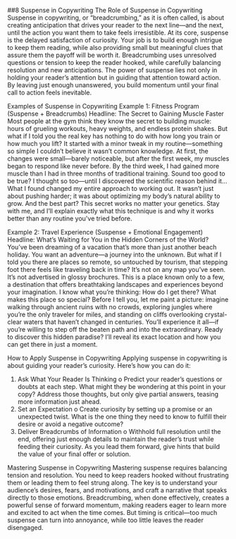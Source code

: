 ##8 Suspense in Copywriting
The Role of Suspense in Copywriting
Suspense in copywriting, or “breadcrumbing,” as it is often called, is about creating anticipation that drives your reader to the next line—and the next, until the action you want them to take feels irresistible. At its core, suspense is the delayed satisfaction of curiosity. Your job is to build enough intrigue to keep them reading, while also providing small but meaningful clues that assure them the payoff will be worth it.
Breadcrumbing uses unresolved questions or tension to keep the reader hooked, while carefully balancing resolution and new anticipations. The power of suspense lies not only in holding your reader’s attention but in guiding that attention toward action. By leaving just enough unanswered, you build momentum until your final call to action feels inevitable.
 
Examples of Suspense in Copywriting
Example 1: Fitness Program (Suspense + Breadcrumbs)
Headline: The Secret to Gaining Muscle Faster
Most people at the gym think they know the secret to building muscle: hours of grueling workouts, heavy weights, and endless protein shakes. But what if I told you the real key has nothing to do with how long you train or how much you lift?
It started with a minor tweak in my routine—something so simple I couldn’t believe it wasn’t common knowledge. At first, the changes were small—barely noticeable, but after the first week, my muscles began to respond like never before. By the third week, I had gained more muscle than I had in three months of traditional training.
Sound too good to be true? I thought so too—until I discovered the scientific reason behind it...
What I found changed my entire approach to working out. It wasn’t just about pushing harder; it was about optimizing my body’s natural ability to grow. And the best part? This secret works no matter your genetics.
Stay with me, and I’ll explain exactly what this technique is and why it works better than any routine you've tried before.
 
Example 2: Travel Experience (Suspense + Emotional Engagement)
Headline: What’s Waiting for You in the Hidden Corners of the World?
You’ve been dreaming of a vacation that’s more than just another beach holiday. You want an adventure—a journey into the unknown. But what if I told you there are places so remote, so untouched by tourism, that stepping foot there feels like traveling back in time?
It’s not on any map you’ve seen. It’s not advertised in glossy brochures. This is a place known only to a few, a destination that offers breathtaking landscapes and experiences beyond your imagination.
I know what you’re thinking: How do I get there? What makes this place so special?
Before I tell you, let me paint a picture: imagine walking through ancient ruins with no crowds, exploring jungles where you’re the only traveler for miles, and standing on cliffs overlooking crystal-clear waters that haven’t changed in centuries. You’ll experience it all—if you’re willing to step off the beaten path and into the extraordinary.
Ready to discover this hidden paradise? I’ll reveal its exact location and how you can get there in just a moment.
 
How to Apply Suspense in Copywriting
Applying suspense in copywriting is about guiding your reader’s curiosity. Here’s how you can do it:
1.	Ask What Your Reader Is Thinking
	o	Predict your reader’s questions or doubts at each step. What might they be wondering at this point in your copy? Address those thoughts, but only give partial answers, teasing more information just ahead.
2.	Set an Expectation
	o	Create curiosity by setting up a promise or an unexpected twist. What is the one thing they need to know to fulfill their desire or avoid a negative outcome?
3.	Deliver Breadcrumbs of Information
	o	Withhold full resolution until the end, offering just enough details to maintain the reader’s trust while feeding their curiosity. As you lead them forward, give hints that build the value of your final offer or solution.
 
Mastering Suspense in Copywriting
Mastering suspense requires balancing tension and resolution. You need to keep readers hooked without frustrating them or leading them to feel strung along. The key is to understand your audience’s desires, fears, and motivations, and craft a narrative that speaks directly to those emotions.
Breadcrumbing, when done effectively, creates a powerful sense of forward momentum, making readers eager to learn more and excited to act when the time comes. But timing is critical—too much suspense can turn into annoyance, while too little leaves the reader disengaged.
